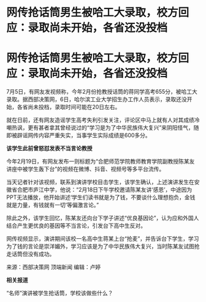 # 网传抢话筒男生被哈工大录取，校方回应：录取尚未开始，各省还没投档

# 网传抢话筒男生被哈工大录取，校方回应：录取尚未开始，各省还没投档

7月5日，有网友发视频称，今年2月份抢教授话筒的蒋同学高考655分，被哈工大录取。据西部决策网，6日，哈尔滨工业大学招生办工作人员表示，录取还没开始，各省尚未投档，录取时间可能在20日左右。

就在日前，还有网友造谣学生高考失利引发关注，评论区中马上就有人对其成绩冷嘲热讽，更有甚者拿其曾经说过的“学习是为了中华民族伟大复兴”来阴阳怪气，随即被辟谣网传内容严重失实，当事学生实际成绩是600多分。

**该学生此前曾怒怼发表不当言论教授**

今年2月19日，有网友发布一则标题为“合肥师范学院教师教育学院副教授陈某友讲座中被学生轰下台”的视频在微博、抖音、视频号等多平台流传。

当天记者针对该视频，联系到演讲学校目击学生，该学生确认，上述演讲发生在安徽省合肥市庐江中学，他说：“2月18日下午学校邀请陈某友讲‘感恩’，中途因为PPT无法播放，他开始讲述‘学生们读书就是为了钱，不要谈什么理想抱负，金钱就是力量，有钱就有一切’等偏激言论。”

除此之外，该学生回忆，陈某友还向台下学子讲述“优良基因论”，认为应和外国人结合产生更优良的基因等不当言论，引发台下高中生反对。

网传视频显示，演讲期间该校一名高中生蒋某上台“抢麦”，并告诉台下学生，学习为了钱的言论是崇洋媚外，学习应该是为了中华民族伟大复兴，当时陈某友试图抢走话筒但没有成功。

来源：西部决策网 顶端新闻 编辑：卢婷

**相关报道**

“名师”演讲被学生抢话筒，学校该做些什么？

